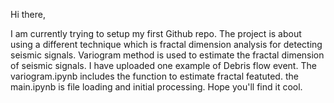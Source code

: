 Hi there,

I am currently trying to setup my first Github repo.
The project is about using a different technique which is fractal dimension analysis for detecting seismic signals.
Variogram method is used to estimate the fractal dimension of seismic signals.
I have uploaded one example of Debris flow event.
The variogram.ipynb includes the function to estimate fractal featuted.
the main.ipynb is file loading and initial processing.
Hope you'll find it cool.

